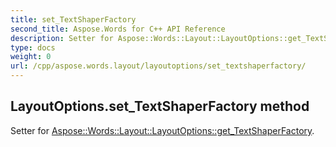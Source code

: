 ```yaml
---
title: set_TextShaperFactory
second_title: Aspose.Words for C++ API Reference
description: Setter for Aspose::Words::Layout::LayoutOptions::get_TextShaperFactory. 
type: docs
weight: 0
url: /cpp/aspose.words.layout/layoutoptions/set_textshaperfactory/
---
```

## LayoutOptions.set_TextShaperFactory method


Setter for [Aspose::Words::Layout::LayoutOptions::get_TextShaperFactory](./get_textshaperfactory/).

